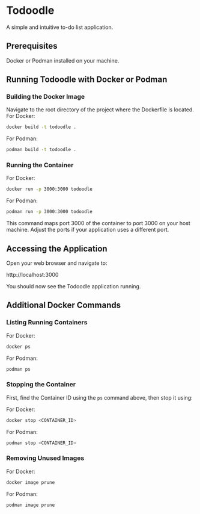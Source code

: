 # Todoodle
A simple and intuitive to-do list application.

## Prerequisites
Docker or Podman installed on your machine.

## Running Todoodle with Docker or Podman
### Building the Docker Image
Navigate to the root directory of the project where the Dockerfile is located.
For Docker:
```bash
docker build -t todoodle .
```
For Podman:
```bash
podman build -t todoodle .
```
### Running the Container
For Docker:
```bash
docker run -p 3000:3000 todoodle
```
For Podman:
```bash
podman run -p 3000:3000 todoodle
```
This command maps port 3000 of the container to port 3000 on your host machine. Adjust the ports if your
application uses a different port.

## Accessing the Application
Open your web browser and navigate to:

http://localhost:3000

You should now see the Todoodle application running.

## Additional Docker Commands
### Listing Running Containers
For Docker:
```bash
docker ps
```
For Podman:
```bash
podman ps
```
### Stopping the Container
First, find the Container ID using the `ps` command above, then stop it using:

For Docker:
```bash
docker stop <CONTAINER_ID>
```
For Podman:
```bash
podman stop <CONTAINER_ID>
```
### Removing Unused Images
For Docker:
```bash
docker image prune
```
For Podman:
```bash
podman image prune
```
```
